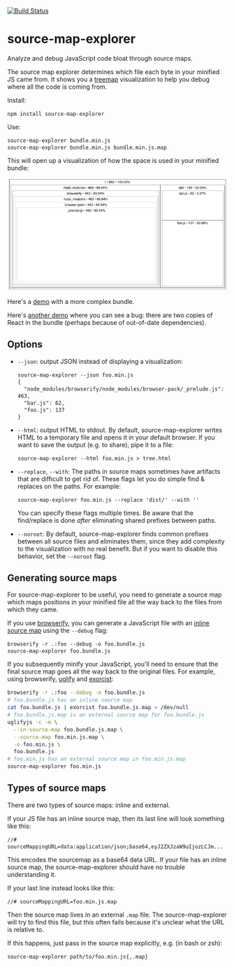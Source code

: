 [![Build Status](https://travis-ci.org/danvk/source-map-explorer.svg?branch=v1.1.0)](https://travis-ci.org/danvk/source-map-explorer)
# source-map-explorer 
Analyze and debug JavaScript code bloat through source maps.

The source map explorer determines which file each byte in your minified JS came from. It shows you a [treemap][] visualization to help you debug where all the code is coming from.

Install:

    npm install source-map-explorer

Use:

    source-map-explorer bundle.min.js
    source-map-explorer bundle.min.js bundle.min.js.map 

This will open up a visualization of how the space is used in your minified bundle:

<img src="screenshot.png">

Here's a [demo][] with a more complex bundle.

Here's [another demo][] where you can see a bug: there are two copies of React
in the bundle (perhaps because of out-of-date dependencies).

## Options

* `--json`: output JSON instead of displaying a visualization:

    ```
    source-map-explorer --json foo.min.js
    {
      "node_modules/browserify/node_modules/browser-pack/_prelude.js": 463,
      "bar.js": 62,
      "foo.js": 137
    }
    ```

* `--html`: output HTML to stdout. By default, source-map-explorer writes HTML to a temporary file and opens it in your default browser. If you want to save the output (e.g. to share), pipe it to a file:

    ```
    source-map-explorer --html foo.min.js > tree.html
    ```
    
* `--replace`, `--with`: The paths in source maps sometimes have artifacts that are difficult to get rid of. These flags let you do simple find & replaces on the paths. For example:

    ```
    source-map-explorer foo.min.js --replace 'dist/' --with ''
    ```
    
    You can specify these flags multiple times. Be aware that the find/replace is done _after_ eliminating shared prefixes between paths.

* `--noroot`: By default, source-map-explorer finds common prefixes between all source files and eliminates them, since they add complexity to the visualization with no real benefit. But if you want to disable this behavior, set the `--noroot` flag.

## Generating source maps

For source-map-explorer to be useful, you need to generate a source map which
maps positions in your minified file all the way back to the files from which
they came.

If you use [browserify][], you can generate a JavaScript file with an [inline
source map][inline] using the `--debug` flag:

    browserify -r .:foo --debug -o foo.bundle.js
    source-map-explorer foo.bundle.js

If you subsequently minify your JavaScript, you'll need to ensure that the
final source map goes all the way back to the original files. For example,
using browserify, [uglify][] and [exorcist][]:

```bash
browserify -r .:foo --debug -o foo.bundle.js
# foo.bundle.js has an inline source map
cat foo.bundle.js | exorcist foo.bundle.js.map > /dev/null
# foo.bundle.js.map is an external source map for foo.bundle.js
uglifyjs -c -m \
  --in-source-map foo.bundle.js.map \
  --source-map foo.min.js.map \
  -o foo.min.js \
  foo.bundle.js
# foo.min.js has an external source map in foo.min.js.map
source-map-explorer foo.min.js
```

## Types of source maps

There are two types of source maps: inline and external.

If your JS file has an inline source map, then its last line will look
something like this:

```
//# sourceMappingURL=data:application/json;base64,eyJ2ZXJzaW9uIjozLCJm...
```

This encodes the sourcemap as a base64 data URL. If your file has an inline
source map, the source-map-explorer should have no trouble understanding it.

If your last line instead looks like this:

```
//# sourceMappingURL=foo.min.js.map
```

Then the source map lives in an external `.map` file. The source-map-explorer
will try to find this file, but this often fails because it's unclear what the
URL is relative to.

If this happens, just pass in the source map explicitly, e.g. (in bash or zsh):

```
source-map-explorer path/to/foo.min.js{,.map}
```


[demo]: https://cdn.rawgit.com/danvk/source-map-explorer/1f02ba07a2d05c7c7dc0027d31c257b12ffe3c8f/demo.html
[another demo]: https://cdn.rawgit.com/danvk/source-map-explorer/1f02ba07a2d05c7c7dc0027d31c257b12ffe3c8f/demo-bug.html
[browserify]: http://browserify.org/
[uglify]: https://github.com/mishoo/UglifyJS2
[exorcist]: https://github.com/thlorenz/exorcist
[inline]: /README.md#types-of-source-maps
[treemap]: https://github.com/martine/webtreemap
